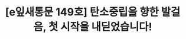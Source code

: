 ---
href: 'https://stib.ee/I4r2#new_tab'
title: '[e잎새통문 149호] 탄소중립을 향한 발걸음, 첫 시작을 내딛었습니다!'
img: '/_assets/149.jpg'
---